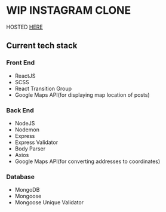 # WIP INSTAGRAM CLONE

HOSTED [HERE](https://insta-sham.netlify.app/)

## Current tech stack

### Front End

- ReactJS
- SCSS
- React Transition Group
- Google Maps API(for displaying map location of posts)

### Back End

- NodeJS
- Nodemon
- Express
- Express Validator
- Body Parser
- Axios
- Google Maps API(for converting addresses to coordinates)

### Database

- MongoDB
- Mongoose
- Mongoose Unique Validator
